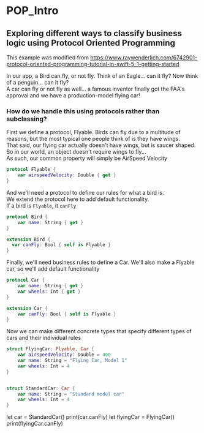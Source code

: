 # POP_Intro
## Exploring different ways to classify business logic using Protocol Oriented Programming
This example was modified from https://www.raywenderlich.com/6742901-protocol-oriented-programming-tutorial-in-swift-5-1-getting-started

In our app, a Bird can fly, or not fly. Think of an Eagle... can it fly? Now think of a penguin... can it fly?<br>
A car can fly or not fly as well... a famous inventor finally got the FAA's approval and we have a production-model flying car!
 
### How do we handle this using protocols rather than subclassing?
 
First we define a protocol, Flyable. Birds can fly due to a multitude of reasons, but the most typical one people think of is they have wings.<br> 
That said, our flying car actually doesn't have wings, but is saucer shaped.<br>
So in our world, an object doesn't require wings to fly...<br>
As such, our common property will simply be AirSpeed Velocity

```swift
protocol Flyable {
    var airspeedVelocity: Double { get }
}
```

And we'll need a protocol to define our rules for what a bird is.<br>
We extend the protocol here to add default functionality.<br>
If a bird is `Flyable`, it `canFly`

```swift
protocol Bird {
    var name: String { get }
}

extension Bird {
  var canFly: Bool { self is Flyable }
}
```

Finally, we'll need business rules to define a Car.
We'll also make a Flyable car, so we'll add default functionality

```swift
protocol Car {
    var name: String { get }
    var wheels: Int { get }
}

extension Car {
    var canFly: Bool { self is Flyable }
}
```

Now we can make different concrete types that specify different types of cars and their individual rules

```swift
struct FlyingCar: Flyable, Car {
    var airspeedVelocity: Double = 400
    var name: String = "Flying Car, Model 1"
    var wheels: Int = 4
}


struct StandardCar: Car {
    var name: String = "Standard model car"    
    var wheels: Int = 4
}
```

let car = StandardCar()
print(car.canFly)
let flyingCar = FlyingCar()
print(flyingCar.canFly)
